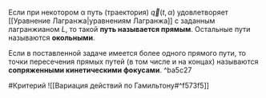 Если при некотором α путь (траектория) $\vec q (t, α)$ удовлетворяет [[Уравнение Лагранжа|уравнениям Лагранжа]] с заданным лагранжианом $L$, то такой **путь называется прямым**. Остальные пути называются **окольными**. 

Если в поставленной задаче имеется более одного прямого пути, то точки пересечения прямых путей (в том числе и на концах) называются **сопряженными кинетическими фокусами**. ^ba5c27

#Критерий 
![[Вариация действий по Гамильтону#^f573f5]]